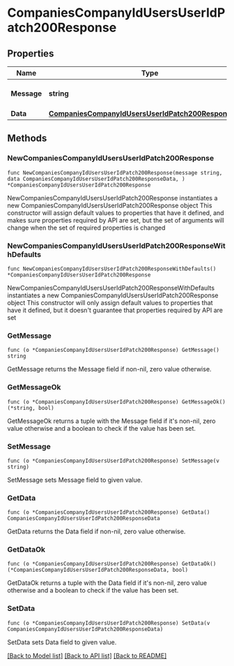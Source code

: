 # CompaniesCompanyIdUsersUserIdPatch200Response

## Properties

Name | Type | Description | Notes
------------ | ------------- | ------------- | -------------
**Message** | **string** | Response status message | 
**Data** | [**CompaniesCompanyIdUsersUserIdPatch200ResponseData**](CompaniesCompanyIdUsersUserIdPatch200ResponseData.md) |  | 

## Methods

### NewCompaniesCompanyIdUsersUserIdPatch200Response

`func NewCompaniesCompanyIdUsersUserIdPatch200Response(message string, data CompaniesCompanyIdUsersUserIdPatch200ResponseData, ) *CompaniesCompanyIdUsersUserIdPatch200Response`

NewCompaniesCompanyIdUsersUserIdPatch200Response instantiates a new CompaniesCompanyIdUsersUserIdPatch200Response object
This constructor will assign default values to properties that have it defined,
and makes sure properties required by API are set, but the set of arguments
will change when the set of required properties is changed

### NewCompaniesCompanyIdUsersUserIdPatch200ResponseWithDefaults

`func NewCompaniesCompanyIdUsersUserIdPatch200ResponseWithDefaults() *CompaniesCompanyIdUsersUserIdPatch200Response`

NewCompaniesCompanyIdUsersUserIdPatch200ResponseWithDefaults instantiates a new CompaniesCompanyIdUsersUserIdPatch200Response object
This constructor will only assign default values to properties that have it defined,
but it doesn't guarantee that properties required by API are set

### GetMessage

`func (o *CompaniesCompanyIdUsersUserIdPatch200Response) GetMessage() string`

GetMessage returns the Message field if non-nil, zero value otherwise.

### GetMessageOk

`func (o *CompaniesCompanyIdUsersUserIdPatch200Response) GetMessageOk() (*string, bool)`

GetMessageOk returns a tuple with the Message field if it's non-nil, zero value otherwise
and a boolean to check if the value has been set.

### SetMessage

`func (o *CompaniesCompanyIdUsersUserIdPatch200Response) SetMessage(v string)`

SetMessage sets Message field to given value.


### GetData

`func (o *CompaniesCompanyIdUsersUserIdPatch200Response) GetData() CompaniesCompanyIdUsersUserIdPatch200ResponseData`

GetData returns the Data field if non-nil, zero value otherwise.

### GetDataOk

`func (o *CompaniesCompanyIdUsersUserIdPatch200Response) GetDataOk() (*CompaniesCompanyIdUsersUserIdPatch200ResponseData, bool)`

GetDataOk returns a tuple with the Data field if it's non-nil, zero value otherwise
and a boolean to check if the value has been set.

### SetData

`func (o *CompaniesCompanyIdUsersUserIdPatch200Response) SetData(v CompaniesCompanyIdUsersUserIdPatch200ResponseData)`

SetData sets Data field to given value.



[[Back to Model list]](../README.md#documentation-for-models) [[Back to API list]](../README.md#documentation-for-api-endpoints) [[Back to README]](../README.md)


